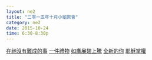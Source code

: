```yaml
---
layout: ne2
title: "二零一五年十月小組聚會"
category: ne2
date: 2015-10-24
time: 6:30-8:30p
---
```

<span>[在祂沒有難成的事](http://www.youtube.com/watch?v=81AEUeq0g2U)</span>
<span>[一件禮物](http://www.youtube.com/watch?v=_Ayo8Yjuj88)</span>
<span>[如鷹展翅上騰](http://www.youtube.com/watch?v=uLRC3OHhIfU)</span>
<span>[全新的你](http://www.youtube.com/watch?v=n8h8vtFsoWg)</span>
<span>[耶穌掌權](http://www.youtube.com/watch?v=x_YFittAE-c)</span>
